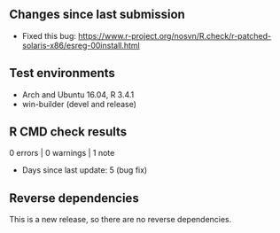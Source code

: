 ## Changes since last submission
* Fixed this bug: https://www.r-project.org/nosvn/R.check/r-patched-solaris-x86/esreg-00install.html

## Test environments
* Arch and Ubuntu 16.04, R 3.4.1
* win-builder (devel and release)

## R CMD check results

0 errors | 0 warnings | 1 note

* Days since last update: 5 (bug fix)

## Reverse dependencies

This is a new release, so there are no reverse dependencies.
